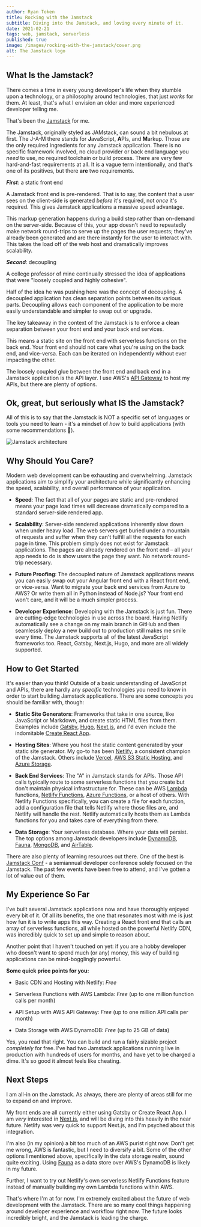 ```yaml
---
author: Ryan Token
title: Rocking with the Jamstack
subtitle: Diving into the Jamstack, and loving every minute of it.
date: 2021-02-21
tags: web, jamstack, serverless
published: true
image: /images/rocking-with-the-jamstack/cover.png
alt: The Jamstack logo
---
```


## What Is the Jamstack?

There comes a time in every young developer's life when they stumble upon a technology, or a philosophy around technologies, that just *works* for them. At least, that's what I envision an older and more experienced developer telling me.

That's been the [Jamstack](https://jamstack.org) for me.

The Jamstack, originally styled as JAMstack, can sound a bit nebulous at first. The J-A-M there stands for **J**avaScript, **A**PIs, and **M**arkup. Those are the only required ingredients for any Jamstack application. There is no specific framework involved, no cloud provider or back end language you *need* to use, no required toolchain or build process. There are very few hard-and-fast requirements at all. It is a vague term intentionally, and that's one of its positives, but there **are** two requirements.

***First***: a static front end

A Jamstack front end is pre-rendered. That is to say, the content that a user sees on the client-side is generated *before* it's required, not *once* it's required. This gives Jamstack applications a massive speed advantage.

This markup generation happens during a build step rather than on-demand on the server-side. Because of this, your app doesn't need to repeatedly make network round-trips to serve up the pages the user requests; they've already been generated and are there instantly for the user to interact with. This takes the load off of the web host and dramatically improves scalability.

***Second***: decoupling

A college professor of mine continually stressed the idea of applications that were "loosely coupled and highly cohesive".

Half of the idea he was pushing here was the concept of decoupling. A decoupled application has clean separation points between its various parts. Decoupling allows each component of the application to be more easily understandable and simpler to swap out or upgrade.

The key takeaway in the context of the Jamstack is to enforce a clean separation between your front end and your back end services.

This means a static site on the front end with serverless functions on the back end. Your front end should not care what you're using on the back end, and vice-versa. Each can be iterated on independently without ever impacting the other.

The loosely coupled glue between the front end and back end in a Jamstack application is the API layer. I use AWS's [API Gateway](https://aws.com/api-gateway) to host my APIs, but there are plenty of options.

## Ok, great, but seriously what IS the Jamstack?

All of this is to say that the Jamstack is NOT a specific set of languages or tools you need to learn - it's a mindset of *how* to build applications (with some recommendations 🙂).

![Jamstack architecture](/images/rocking-with-the-jamstack/rwj-architecture.png)

## Why Should You Care?

Modern web development can be exhausting and overwhelming. Jamstack applications aim to simplify your architecture while significantly enhancing the speed, scalability, and overall performance of your application.

* **Speed**: The fact that all of your pages are static and pre-rendered means your page load times will decrease dramatically compared to a standard server-side rendered app.

* **Scalability**: Server-side rendered applications inherently slow down when under heavy load. The web servers get buried under a mountain of requests and suffer when they can't fulfill all the requests for each page in time. This problem simply does not exist for Jamstack applications. The pages are already rendered on the front end – all your app needs to do is show users the page they want. No network round-trip necessary.

* **Future Proofing**: The decoupled nature of Jamstack applications means you can easily swap out your Angular front end with a React front end, or vice-versa. Want to migrate your back end services from Azure to AWS? Or write them all in Python instead of Node.js? Your front end won't care, and it will be a much simpler process.

* **Developer Experience**: Developing with the Jamstack is just fun. There are cutting-edge technologies in use across the board. Having Netlify automatically see a change on my main branch in GitHub and then seamlessly deploy a new build out to production still makes me smile every time. The Jamstack supports all of the latest JavaScript frameworks too. React, Gatsby, Next.js, Hugo, and more are all widely supported.


## How to Get Started

It's easier than you think! Outside of a basic understanding of JavaScript and APIs, there are hardly any *specific* technologies you need to know in order to start building Jamstack applications. There are some concepts you should be familiar with, though:

* **Static Site Generators**: Frameworks that take in one source, like JavaScript or Markdown, and create static HTML files from them. Examples include [Gatsby](https://gatsbyjs.com), [Hugo](https://gohugo.io), [Next.js](https://nextjs.org), and I'd even include the indomitable [Create React App](https://create-react-app.dev).

* **Hosting Sites**: Where you host the static content generated by your static site generator. My go-to has been [Netlify](https://netlify.com), a consistent champion of the Jamstack. Others include [Vercel](https://vercel.com), [AWS S3 Static Hosting](https://docs.aws.amazon.com/AmazonS3/latest/userguide/WebsiteHosting.html), and [Azure Storage](https://docs.microsoft.com/en-us/azure/storage/blobs/storage-blob-static-website).

* **Back End Services**: The "A" in Jamstack stands for APIs. Those API calls typically route to some serverless functions that you create but don't maintain physical infrastructure for. These can be AWS [Lambda](https://aws.amazon.com/lambda) functions, [Netlify Functions](https://netlify.com/products/functions), [Azure Functions](https://azure.microsoft.com/en-us/services/functions), or a host of others. With Netlify Functions specifically, you can create a file for each function, add a configuration file that tells Netlify where those files are, and Netlify will handle the rest. Netlify automatically hosts them as Lambda functions for you and takes care of everything from there.

* **Data Storage**: Your serverless database. Where your data will persist. The top options among Jamstack developers include [DynamoDB](https://aws.amazon.com/dynamodb), [Fauna](https://fauna.com), [MongoDB](https://mongodb.com), and [AirTable](https://airtable.com).

There are also plenty of learning resources out there. One of the best is [Jamstack Conf](https://jamstackconf.com) - a semiannual developer conference solely focused on the Jamstack. The past few events have been free to attend, and I've gotten a lot of value out of them.

## My Experience So Far

I've built several Jamstack applications now and have thoroughly enjoyed every bit of it. Of all its benefits, the one that resonates most with me is just how fun it is to write apps this way. Creating a React front end that calls an array of serverless functions, all while hosted on the powerful Netlify CDN, was incredibly quick to set up and simple to reason about.

Another point that I haven't touched on yet: if you are a hobby developer who doesn't want to spend much (or any) money, this way of building applications can be mind-bogglingly powerful.

**Some quick price points for you:**

* Basic CDN and Hosting with Netlify: *Free*

* Serverless Functions with AWS Lambda: *Free* (up to one million function calls per month)

* API Setup with AWS API Gateway: *Free* (up to one million API calls per month)

* Data Storage with AWS DynamoDB: *Free* (up to 25 GB of data)

Yes, you read that right. You can build and run a fairly sizable project *completely* for free. I've had two Jamstack applications running live in production with hundreds of users for months, and have yet to be charged a dime. It's so good it almost feels like cheating.

## Next Steps

I am all-in on the Jamstack. As always, there are plenty of areas still for me to expand on and improve.

My front ends are all currently either using Gatsby or Create React App. I am _very_ interested in [Next.js](https://nextjs.org), and will be diving into this heavily in the near future. Netlify was very quick to support Next.js, and I'm psyched about this integration.

I'm also (in my opinion) a bit too much of an AWS purist right now. Don't get me wrong, AWS is fantastic, but I need to diversify a bit. Some of the other options I mentioned above, specifically in the data storage realm, sound quite exciting. Using [Fauna](https://fauna.com) as a data store over AWS's DynamoDB is likely in my future.

Further, I want to try out Netlify's own serverless Netlify Functions feature instead of manually building my own Lambda functions within AWS.

That's where I'm at for now. I'm extremely excited about the future of web development with the Jamstack. There are so many cool things happening around developer experience and workflow right now. The future looks incredibly bright, and the Jamstack is leading the charge.
